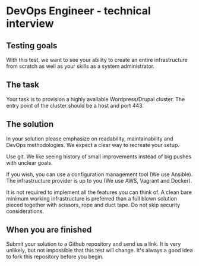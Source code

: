 # DevOps Engineer - technical interview

## Testing goals
With this test, we want to see your ability to create an entire infrastructure from scratch as well as your skills as a system administrator.

## The task
Your task is to provision a highly available Wordpress/Drupal cluster. The entry point of the cluster should be a host and port 443.

## The solution
In your solution please emphasize on readability, maintainability and DevOps methodologies. We expect a clear way to recreate your setup.

Use git. We like seeing history of small improvements instead of big pushes with unclear goals.

If you wish, you can use a configuration management tool (We use Ansible). The infrastructure provider is up to you (We use AWS, Vagrant and Docker).

It is not required to implement all the features you can think of. A clean bare minimum working infrastructure is preferred than a full blown solution pieced together with scissors, rope and duct tape. Do not skip security considerations.

## When you are finished
Submit your solution to a Github repository and send us a link.
It is very unlikely, but not impossible that this test will change. It's always a good idea to fork this repository before you begin.

